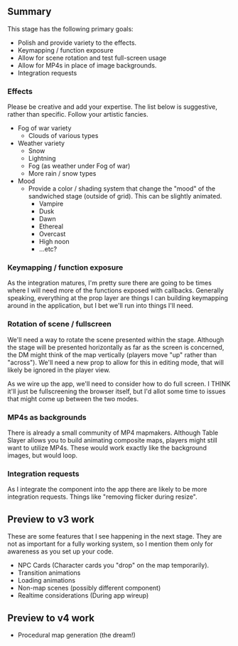 ## Summary

This stage has the following primary goals:

- Polish and provide variety to the effects.
- Keymapping / function exposure
- Allow for scene rotation and test full-screen usage
- Allow for MP4s in place of image backgrounds.
- Integration requests

### Effects

Please be creative and add your expertise. The list below is suggestive, rather than specific. Follow your artistic fancies.

- Fog of war variety
  - Clouds of various types
- Weather variety
  - Snow
  - Lightning
  - Fog (as weather under Fog of war)
  - More rain / snow types
- Mood
  - Provide a color / shading system that change the "mood" of the sandwiched stage (outside of grid). This can be slightly animated.
    - Vampire
    - Dusk
    - Dawn
    - Ethereal
    - Overcast
    - High noon
    - ...etc?

### Keymapping / function exposure

As the integration matures, I'm pretty sure there are going to be times where I will need more of the functions exposed with callbacks. Generally speaking, everything at the prop layer are things I can building keymapping around in the application, but I bet we'll run into things I'll need.

### Rotation of scene / fullscreen

We'll need a way to rotate the scene presented within the stage. Although the stage will be presented horizontally as far as the screen is concerned, the DM might think of the map vertically (players move "up" rather than "across"). We'll need a new prop to allow for this in editing mode, that will likely be ignored in the player view.

As we wire up the app, we'll need to consider how to do full screen. I THINK it'll just be fullscreening the browser itself, but I'd allot some time to issues that might come up between the two modes.

### MP4s as backgrounds

There is already a small community of MP4 mapmakers. Although Table Slayer allows you to build animating composite maps, players might still want to utilize MP4s. These would work exactly like the background images, but would loop.

### Integration requests

As I integrate the component into the app there are likely to be more integration requests. Things like "removing flicker during resize".

## Preview to v3 work

These are some features that I see happening in the next stage. They are not as important for a fully working system, so I mention them only for awareness as you set up your code.

- NPC Cards (Character cards you "drop" on the map temporarily).
- Transition animations
- Loading animations
- Non-map scenes (possibly different component)
- Realtime considerations (During app wireup)

## Preview to v4 work

- Procedural map generation (the dream!)
